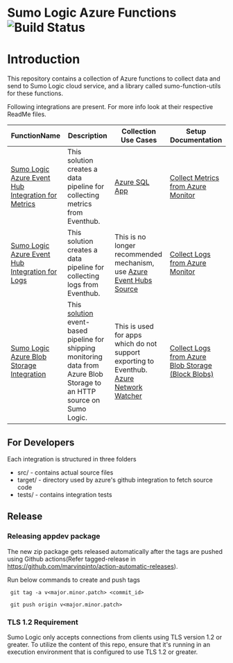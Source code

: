 Sumo Logic Azure Functions ![Build Status](https://github.com/SumoLogic/sumologic-azure-function/actions/workflows/arm-template-test.yml/badge.svg)
==============================

# Introduction
This repository contains a collection of Azure functions to collect data and send to Sumo Logic cloud service, and a library called sumo-function-utils for these functions.

Following integrations are present. For more info look at their respective ReadMe files.

| FunctionName | Description | Collection Use Cases | Setup Documentation
| -------------| ----------- | -------------- | ------------------- |
|[Sumo Logic Azure Event Hub Integration for Metrics](EventHubs)| This solution creates a data pipeline for collecting metrics from Eventhub.|  [Azure SQL App](https://help.sumologic.com/docs/integrations/microsoft-azure/sql/#collect-metrics-from-azure-monitor-by-streaming-to-eventhub)| [Collect Metrics from Azure Monitor](https://help.sumologic.com/docs/send-data/collect-from-other-data-sources/azure-monitoring/collect-metrics-azure-monitor/) 
|[Sumo Logic Azure Event Hub Integration for Logs](EventHubs)| This solution creates a data pipeline for collecting logs from Eventhub.| This is no longer recommended mechanism, use [Azure Event Hubs Source](https://help.sumologic.com/docs/send-data/hosted-collectors/cloud-to-cloud-integration-framework/azure-event-hubs-source/)  | [Collect Logs from Azure Monitor](https://help.sumologic.com/docs/send-data/collect-from-other-data-sources/azure-monitoring/collect-logs-azure-monitor/) 
|[Sumo Logic Azure Blob Storage Integration](BlockBlobReader) | This [solution](https://help.sumologic.com/docs/send-data/collect-from-other-data-sources/azure-blob-storage/) event-based pipeline for shipping monitoring data from Azure Blob Storage to an HTTP source on Sumo Logic.| This is used for apps which do not support exporting to Eventhub. [Azure Network Watcher](https://help.sumologic.com/docs/integrations/microsoft-azure/network-watcher/#collecting-logs-for-the-azure-network-watcher-app) | [Collect Logs from Azure Blob Storage (Block Blobs)](https://help.sumologic.com/docs/send-data/collect-from-other-data-sources/azure-blob-storage/collect-logs-azure-blob-storage/) |


## For Developers
Each integration is structured in three folders
* src/     - contains actual source files
* target/  - directory used by azure's github integration to fetch source code
* tests/   - contains integration tests

## Release

### Releasing appdev package
  The new zip package gets released automatically after the tags are pushed using Github actions(Refer tagged-release in https://github.com/marvinpinto/action-automatic-releases).

  Run below commands to create and push tags
  
     git tag -a v<major.minor.patch> <commit_id>
 
     git push origin v<major.minor.patch>


### TLS 1.2 Requirement

Sumo Logic only accepts connections from clients using TLS version 1.2 or greater. To utilize the content of this repo, ensure that it's running in an execution environment that is configured to use TLS 1.2 or greater.
